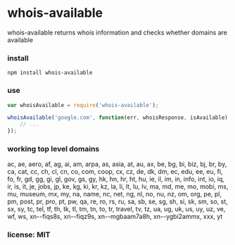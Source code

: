 # whois-available

whois-available returns whois information and checks whether domains are available

### install

```
npm install whois-available
```

### use

```javascript
var whoisAvailable = require('whois-available');

whoisAvailable('google.com', function(err, whoisResponse, isAvailable) {
    // ...
});
```

### working top level domains

ac, ae, aero, af, ag, ai, am, arpa, as, asia, at, au, ax, be, bg, bi, biz, bj, br, by, ca, cat, cc, ch, cl, cn, co, com, coop, cx, cz, de, dk, dm, ec, edu, ee, eu, fi, fo, fr, gd, gg, gi, gl, gov, gs, gy, hk, hn, hr, ht, hu, ie, il, im, in, info, int, io, iq, ir, is, it, je, jobs, jp, ke, kg, ki, kr, kz, la, li, lt, lu, lv, ma, md, me, mo, mobi, ms, mu, museum, mx, my, na, name, nc, net, ng, nl, no, nu, nz, om, org, pe, pl, pm, post, pr, pro, pt, pw, qa, re, ro, rs, ru, sa, sb, se, sg, sh, si, sk, sm, so, st, sx, sy, tc, tel, tf, th, tk, tl, tm, tn, to, tr, travel, tv, tz, ua, ug, uk, us, uy, uz, ve, wf, ws, xn--fiqs8s, xn--fiqz9s, xn--mgbaam7a8h, xn--ygbi2ammx, xxx, yt

### license: MIT
